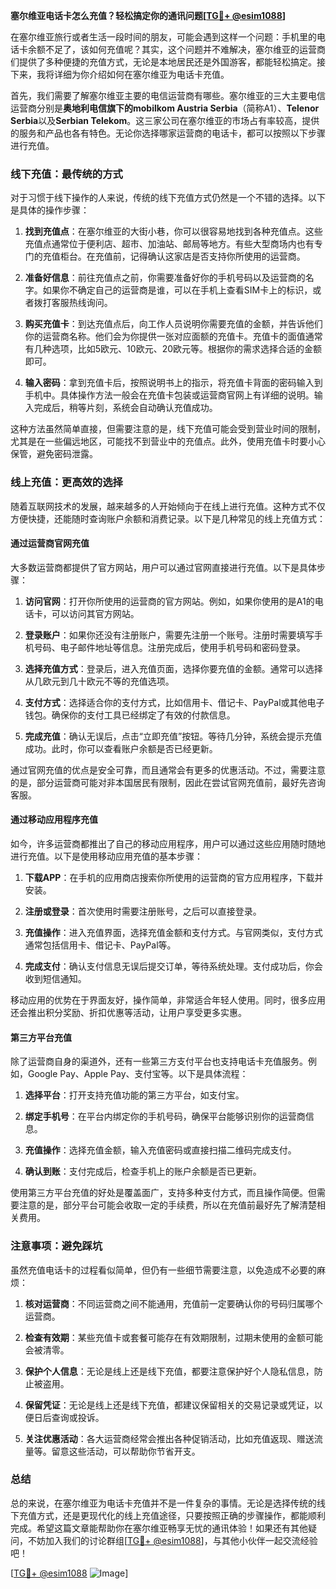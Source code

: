 **塞尔维亚电话卡怎么充值？轻松搞定你的通讯问题[[TG💪+ @esim1088](https://t.me/s/esim1088)]**

在塞尔维亚旅行或者生活一段时间的朋友，可能会遇到这样一个问题：手机里的电话卡余额不足了，该如何充值呢？其实，这个问题并不难解决，塞尔维亚的运营商们提供了多种便捷的充值方式，无论是本地居民还是外国游客，都能轻松搞定。接下来，我将详细为你介绍如何在塞尔维亚为电话卡充值。

首先，我们需要了解塞尔维亚主要的电信运营商有哪些。塞尔维亚的三大主要电信运营商分别是**奥地利电信旗下的mobilkom Austria Serbia**（简称A1）、**Telenor Serbia**以及**Serbian Telekom**。这三家公司在塞尔维亚的市场占有率较高，提供的服务和产品也各有特色。无论你选择哪家运营商的电话卡，都可以按照以下步骤进行充值。

### **线下充值：最传统的方式**

对于习惯于线下操作的人来说，传统的线下充值方式仍然是一个不错的选择。以下是具体的操作步骤：

1. **找到充值点**：在塞尔维亚的大街小巷，你可以很容易地找到各种充值点。这些充值点通常位于便利店、超市、加油站、邮局等地方。有些大型商场内也有专门的充值柜台。在充值前，记得确认这家店是否支持你所使用的运营商。

2. **准备好信息**：前往充值点之前，你需要准备好你的手机号码以及运营商的名字。如果你不确定自己的运营商是谁，可以在手机上查看SIM卡上的标识，或者拨打客服热线询问。

3. **购买充值卡**：到达充值点后，向工作人员说明你需要充值的金额，并告诉他们你的运营商名称。他们会为你提供一张对应面额的充值卡。充值卡的面值通常有几种选项，比如5欧元、10欧元、20欧元等。根据你的需求选择合适的金额即可。

4. **输入密码**：拿到充值卡后，按照说明书上的指示，将充值卡背面的密码输入到手机中。具体操作方法一般会在充值卡包装或运营商官网上有详细的说明。输入完成后，稍等片刻，系统会自动确认充值成功。

这种方法虽然简单直接，但需要注意的是，线下充值可能会受到营业时间的限制，尤其是在一些偏远地区，可能找不到营业中的充值点。此外，使用充值卡时要小心保管，避免密码泄露。

### **线上充值：更高效的选择**

随着互联网技术的发展，越来越多的人开始倾向于在线上进行充值。这种方式不仅方便快捷，还能随时查询账户余额和消费记录。以下是几种常见的线上充值方式：

#### **通过运营商官网充值**

大多数运营商都提供了官方网站，用户可以通过官网直接进行充值。以下是具体步骤：

1. **访问官网**：打开你所使用的运营商的官方网站。例如，如果你使用的是A1的电话卡，可以访问其官方网站。

2. **登录账户**：如果你还没有注册账户，需要先注册一个账号。注册时需要填写手机号码、电子邮件地址等信息。注册完成后，使用手机号码和密码登录。

3. **选择充值方式**：登录后，进入充值页面，选择你要充值的金额。通常可以选择从几欧元到几十欧元不等的充值选项。

4. **支付方式**：选择适合你的支付方式，比如信用卡、借记卡、PayPal或其他电子钱包。确保你的支付工具已经绑定了有效的付款信息。

5. **完成充值**：确认无误后，点击“立即充值”按钮。等待几分钟，系统会提示充值成功。此时，你可以查看账户余额是否已经更新。

通过官网充值的优点是安全可靠，而且通常会有更多的优惠活动。不过，需要注意的是，部分运营商可能对非本国居民有限制，因此在尝试官网充值前，最好先咨询客服。

#### **通过移动应用程序充值**

如今，许多运营商都推出了自己的移动应用程序，用户可以通过这些应用随时随地进行充值。以下是使用移动应用充值的基本步骤：

1. **下载APP**：在手机的应用商店搜索你所使用的运营商的官方应用程序，下载并安装。

2. **注册或登录**：首次使用时需要注册账号，之后可以直接登录。

3. **充值操作**：进入充值界面，选择充值金额和支付方式。与官网类似，支付方式通常包括信用卡、借记卡、PayPal等。

4. **完成支付**：确认支付信息无误后提交订单，等待系统处理。支付成功后，你会收到短信通知。

移动应用的优势在于界面友好，操作简单，非常适合年轻人使用。同时，很多应用还会推出积分奖励、折扣优惠等活动，让用户享受更多实惠。

#### **第三方平台充值**

除了运营商自身的渠道外，还有一些第三方支付平台也支持电话卡充值服务。例如，Google Pay、Apple Pay、支付宝等。以下是具体流程：

1. **选择平台**：打开支持充值功能的第三方平台，如支付宝。

2. **绑定手机号**：在平台内绑定你的手机号码，确保平台能够识别你的运营商信息。

3. **充值操作**：选择充值金额，输入充值密码或直接扫描二维码完成支付。

4. **确认到账**：支付完成后，检查手机上的账户余额是否已更新。

使用第三方平台充值的好处是覆盖面广，支持多种支付方式，而且操作简便。但需要注意的是，部分平台可能会收取一定的手续费，所以在充值前最好先了解清楚相关费用。

### **注意事项：避免踩坑**

虽然充值电话卡的过程看似简单，但仍有一些细节需要注意，以免造成不必要的麻烦：

1. **核对运营商**：不同运营商之间不能通用，充值前一定要确认你的号码归属哪个运营商。

2. **检查有效期**：某些充值卡或套餐可能存在有效期限制，过期未使用的金额可能会被清零。

3. **保护个人信息**：无论是线上还是线下充值，都要注意保护好个人隐私信息，防止被盗用。

4. **保留凭证**：无论是线上还是线下充值，都建议保留相关的交易记录或凭证，以便日后查询或投诉。

5. **关注优惠活动**：各大运营商经常会推出各种促销活动，比如充值返现、赠送流量等。留意这些活动，可以帮助你节省开支。

### **总结**

总的来说，在塞尔维亚为电话卡充值并不是一件复杂的事情。无论是选择传统的线下充值方式，还是更现代化的线上充值途径，只要按照正确的步骤操作，都能顺利完成。希望这篇文章能帮助你在塞尔维亚畅享无忧的通讯体验！如果还有其他疑问，不妨加入我们的讨论群组[[TG💪+ @esim1088](https://t.me/s/esim1088)]，与其他小伙伴一起交流经验吧！

[[TG💪+ @esim1088](https://t.me/s/esim1088) ![Image](https://i.postimg.cc/4NQfJmqS/Snipaste-2025-05-13-00-14-12.png)]